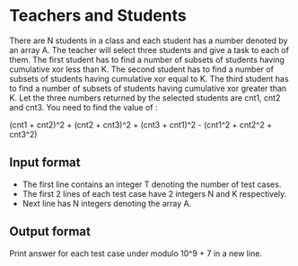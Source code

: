 # Teachers and Students

There are N students in a class and each student has a number denoted by an array A. The teacher will select three students and give a task to each of them. The first student has to find a number of subsets of students having cumulative xor less than K. The second student has to find a number of subsets of students having cumulative xor equal to K. The third student has to find a number of subsets of students having cumulative xor greater than K. Let the three numbers returned by the selected students are cnt1, cnt2 and cnt3. You need to find the value of :

(cnt1 + cnt2)^2 + (cnt2 + cnt3)^2 + (cnt3 + cnt1)^2 - (cnt1^2 + cnt2^2 + cnt3^2)

## Input format

- The first line contains an integer T denoting the number of test cases.
- The first 2 lines of each test case have 2 integers N and K respectively.
- Next line has N integers denoting the array A.

## Output format

Print answer for each test case under modulo 10^9 + 7 in a new line.
